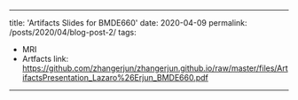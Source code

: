 ----
title: 'Artifacts Slides for BMDE660'
date: 2020-04-09
permalink: /posts/2020/04/blog-post-2/
tags:
  - MRI
  - Artfacts
link: https://github.com/zhangerjun/zhangerjun.github.io/raw/master/files/ArtifactsPresentation_Lazaro%26Erjun_BMDE660.pdf
----
